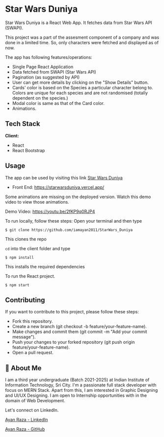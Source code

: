 
# Star Wars Duniya

Star Wars Duniya is a React Web App. It fetches data from Star Wars API (SWAPI). 

This project was a part of the assesment component of a company and was done in a limited time. So, only characters were fetched and displayed as of now.


The app has following features/operations:

* Single Page React Application
* Data fetched from SWAPI (Star Wars API)
* Pagination (as suggested by API)
* User can get more details by clicking on the "Show Details" button.
* Cards' color is based on the Species a particular character belong to. Colors are unique for each species and are not randomised (totally dependent on the species.)
* Modal color is same as that of the Card color.
* Animations.



## Tech Stack

**Client:** 
* React
* React Bootstrap



## Usage
The app can be used by visiting this link
[Star Wars Duniya](https://starwarsduniya.vercel.app/)

* Front End: https://starwarsduniya.vercel.app/


Some animations are missing on the deployed version. Watch this demo video to view those animations.

Demo Video: https://youtu.be/2fKP9q0RJP4



To run locally, follow these steps:
Open your terminal and then type
```
$ git clone https://github.com/iamayan2011/StarWars_Duniya
```

This clones the repo

`cd` into the client folder and type
```
$ npm install
```
This installs the required dependencies

To run the React project.
```
$ npm start
```


## Contributing

If you want to contribute to this project, please follow these steps:

* Fork this repository.
* Create a new branch (git checkout -b feature/your-feature-name).
* Make changes and commit them (git commit -m "Add your commit message").
* Push your changes to your forked repository (git push origin feature/your-feature-name).
* Open a pull request.



## 🚀 About Me
I am a third year undergraduate (Batch 2021-2025) at Indian Institute of Information Technology, Sri City. 
I'm a passionate full stack developer with focus on MERN Stack.
Apart from this, I am interested in Graphic Designing and UI/UX Designing. I am open to Internship opportunities with in the domain of Web Development.

Let's connect on LinkedIn.

[Ayan Raza - LinkedIn](https://www.linkedin.com/in/iamayan2011/)

[Ayan Raza - GitHub](https://github.com/iamayan2011)




